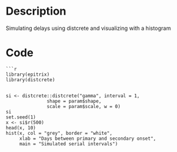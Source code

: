 # Description
Simulating delays using distcrete and visualizing with a histogram

# Code
```
```r
library(epitrix)
library(distcrete)
```
```{r si}

si <- distcrete::distcrete("gamma", interval = 1,
               shape = param$shape,
               scale = param$scale, w = 0)
si
set.seed(1)
x <- si$r(500)
head(x, 10)
hist(x, col = "grey", border = "white",
     xlab = "Days between primary and secondary onset",
     main = "Simulated serial intervals")

```